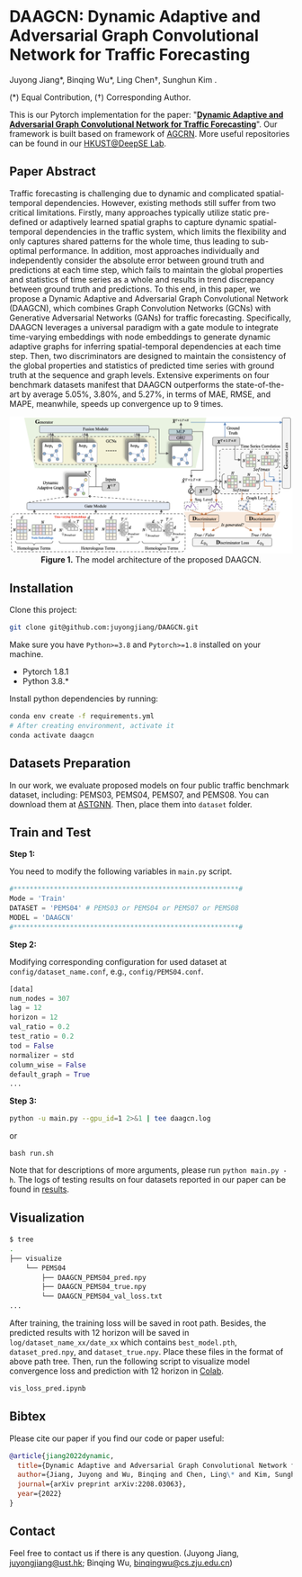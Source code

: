 # DAAGCN: Dynamic Adaptive and Adversarial Graph Convolutional Network for Traffic Forecasting
Juyong Jiang\*, Binqing Wu\*, Ling Chen†, Sunghun Kim .

(\*) Equal Contribution, (†) Corresponding Author.

This is our Pytorch implementation for the paper: "**[Dynamic Adaptive and Adversarial Graph Convolutional Network for Traffic Forecasting]()**".
Our framework is built based on framework of [AGCRN](https://github.com/LeiBAI/AGCRN). More useful repositories can be found in our [HKUST@DeepSE Lab](https://github.com/AIM-SE).

## Paper Abstract
Traffic forecasting is challenging due to dynamic and complicated spatial-temporal dependencies. However, existing methods still suffer from two critical limitations. Firstly, many approaches typically utilize static pre-defined or adaptively learned spatial graphs to capture dynamic spatial-temporal dependencies in the traffic system, which limits the flexibility and only captures shared patterns for the whole time, thus leading to sub-optimal performance. In addition, most approaches individually and independently consider the absolute error between ground truth and predictions at each time step, which fails to maintain the global properties and statistics of time series as a whole and results in trend discrepancy between ground truth and predictions. To this end, in this paper, we propose a Dynamic Adaptive and Adversarial Graph Convolutional Network (DAAGCN), which combines Graph Convolution Networks (GCNs) with Generative Adversarial Networks (GANs) for traffic forecasting. Specifically, DAAGCN leverages a universal paradigm with a gate module to integrate time-varying embeddings with node embeddings to generate dynamic adaptive graphs for inferring spatial-temporal dependencies at each time step. Then, two discriminators are designed to maintain the consistency of the global properties and statistics of predicted time series with ground truth at the sequence and graph levels. Extensive experiments on four benchmark datasets manifest that DAAGCN outperforms the state-of-the-art by average 5.05%, 3.80%, and 5.27%, in terms of MAE, RMSE, and MAPE, meanwhile, speeds up convergence up to 9 times.

<p align="center">
  <img src="./DAAGCN.png" alt="DAAGCN Framework" width="800">
  <br>
  <b>Figure 1.</b> The model architecture of the proposed DAAGCN.
</p>

## Installation
Clone this project:

```bash
git clone git@github.com:juyongjiang/DAAGCN.git
```

Make sure you have `Python>=3.8` and `Pytorch>=1.8` installed on your machine. 

* Pytorch 1.8.1
* Python 3.8.*

Install python dependencies by running:

```bash
conda env create -f requirements.yml
# After creating environment, activate it
conda activate daagcn
```

## Datasets Preparation
In our work, we evaluate proposed models on four public traffic benchmark dataset, including: PEMS03, PEMS04, PEMS07, and PEMS08.
You can download them at [ASTGNN](https://github.com/guoshnBJTU/ASTGNN). Then, place them into `dataset` folder.

## Train and Test
**Step 1:**

You need to modify the following variables in `main.py` script. 
```python
#********************************************************#
Mode = 'Train'
DATASET = 'PEMS04' # PEMS03 or PEMS04 or PEMS07 or PEMS08
MODEL = 'DAAGCN'
#********************************************************#
```

**Step 2:**

Modifying corresponding configuration for used dataset at `config/dataset_name.conf`, e.g., `config/PEMS04.conf`.

```python
[data]
num_nodes = 307
lag = 12
horizon = 12
val_ratio = 0.2
test_ratio = 0.2
tod = False
normalizer = std
column_wise = False
default_graph = True
...
```

**Step 3:**
```bash
python -u main.py --gpu_id=1 2>&1 | tee daagcn.log
```
or 

```
bash run.sh
```

Note that for descriptions of more arguments, please run `python main.py -h`. The logs of testing results on four datasets reported in our paper can be found in [results](https://github.com/juyongjiang/DAAGCN/tree/master/results).

## Visualization
```bash
$ tree
.
├── visualize
    └── PEMS04
        ├── DAAGCN_PEMS04_pred.npy
        ├── DAAGCN_PEMS04_true.npy
        └── DAAGCN_PEMS04_val_loss.txt
...
``` 
After training, the training loss will be saved in root path. Besides, the predicted results with 12 horizon will be saved in `log/dataset_name_xx/date_xx` which contains `best_model.pth`, `dataset_pred.npy`, and `dataset_true.npy`. Place these files in the format of above path tree. Then, run the following script to visualize model convergence loss and prediction with 12 horizon in [Colab](https://colab.research.google.com/?utm_source=scs-index). 
```bash
vis_loss_pred.ipynb
```

## Bibtex
Please cite our paper if you find our code or paper useful:
```bibtex
@article{jiang2022dynamic,
  title={Dynamic Adaptive and Adversarial Graph Convolutional Network for Traffic Forecasting},
  author={Jiang, Juyong and Wu, Binqing and Chen, Ling\* and Kim, Sunghun},
  journal={arXiv preprint arXiv:2208.03063},
  year={2022}
}
```

## Contact
Feel free to contact us if there is any question. (Juyong Jiang, juyongjiang@ust.hk; Binqing Wu, binqingwu@cs.zju.edu.cn)



